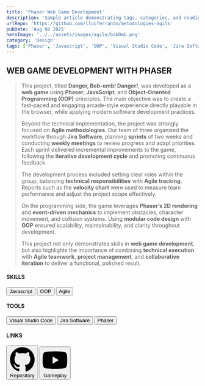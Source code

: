 ```yaml
---
title: 'Phaser Web Game Development'
description: 'Sample article demonstrating tags, categories, and reading time.'
urlRepo: 'https://github.com/llucferrando/metodologies-agils'
pubDate: 'Aug 08 2025'
heroImage: '../../assets/images/agile/bobOmb.png'
category: 'Design'
tags: ['Phaser', 'Javascript', 'OOP', 'Visual Studio Code', 'Jira Software', 'Agile','Gitflow']
---
```


<div class="text-justify center">

  <div class="mb-10"><h2 class="font-extrabold"> WEB GAME DEVELOPMENT WITH PHASER </h2><div>
  <div id="DESCRIPTION" class="mt-7">
  <blockquote class="md:text-[22px]">
  <p>
    This project, titled <strong>Danger, Bob-omb! Danger!</strong>, was developed as a <strong>web game</strong> using <strong>Phaser</strong>, <strong>JavaScript</strong>, and <strong>Object-Oriented Programming (OOP)</strong> principles. The main objective was to create a fast-paced and engaging arcade-style experience directly playable in the browser, while applying modern software development practices.
  </p>
  <p>
    Beyond the technical implementation, the project was strongly focused on <strong>Agile methodologies</strong>. Our team of three organized the workflow through <strong>Jira Software</strong>, planning <strong>sprints</strong> of two weeks and conducting <strong>weekly meetings</strong> to review progress and adapt priorities. Each sprint delivered incremental improvements to the game, following the <strong>iterative development cycle</strong> and promoting continuous feedback.
  </p>
  <p>
    The development process included setting clear roles within the group, balancing <strong>technical responsibilities</strong> with <strong>Agile tracking</strong>. Reports such as the <strong>velocity chart</strong> were used to measure team performance and adjust the project scope effectively.
  </p>
  <p>
    On the programming side, the game leverages <strong>Phaser’s 2D rendering</strong> and <strong>event-driven mechanics</strong> to implement obstacles, character movement, and collision systems. Using <strong>modular code design</strong> with <strong>OOP</strong> ensured scalability, maintainability, and clarity throughout development.
  </p>
  <p>
    This project not only demonstrates skills in <strong>web game development</strong>, but also highlights the importance of combining <strong>technical execution</strong> with <strong>Agile teamwork</strong>, <strong>project management</strong>, and <strong>collaborative iteration</strong> to deliver a functional, polished result.
  </p>
  </blockquote>
</div>



</div>  
  
  <div id="BELOW DESCRIPTION" class="mt-10 flex justify-start gap-20">
    <div id="SKILLS">
      <h4 class="font-bold text-start">SKILLS</h4>
        <button class= "text-sm px-2 py-1 inline-flex items-center justify-center rounded-lg font-semibold no-underline transition-all duration-200 ease-in-out text-[var(--accent)] border border-[var(--accent)] bg-transparent hover:bg-[color:var(--color-accent-bg)] hover:text-[color:var(--accent-light)] hover:scale-105"> 
        Javascript
        </button> <button class= "text-sm px-2 py-1 inline-flex items-center justify-center rounded-lg font-semibold no-underline transition-all duration-200 ease-in-out text-[var(--accent)] border border-[var(--accent)] bg-transparent hover:bg-[color:var(--color-accent-bg)] hover:text-[color:var(--accent-light)] hover:scale-105"> 
        OOP
        </button> <button class= "text-sm px-2 py-1 inline-flex items-center justify-center rounded-lg font-semibold no-underline transition-all duration-200 ease-in-out text-[var(--accent)] border border-[var(--accent)] bg-transparent hover:bg-[color:var(--color-accent-bg)] hover:text-[color:var(--accent-light)] hover:scale-105"> 
        Agile
    </div>
    <div id="TOOLS">
      <h4 class="font-bold text-start">TOOLS</h4>
      <button class= "text-sm px-2 py-1 inline-flex items-center justify-center rounded-lg font-semibold no-underline transition-all duration-200 ease-in-out text-[var(--accent)] border border-[var(--accent)] bg-transparent hover:bg-[color:var(--color-accent-bg)] hover:text-[color:var(--accent-light)] hover:scale-105"> 
        Visual Studio Code
      </button> <button class= "text-sm px-2 py-1 inline-flex items-center justify-center rounded-lg font-semibold no-underline transition-all duration-200 ease-in-out text-[var(--accent)] border border-[var(--accent)] bg-transparent hover:bg-[color:var(--color-accent-bg)] hover:text-[color:var(--accent-light)] hover:scale-105"> 
        Jira Software
      </button> <button class= "text-sm px-2 py-1 inline-flex items-center justify-center rounded-lg font-semibold no-underline transition-all duration-200 ease-in-out text-[var(--accent)] border border-[var(--accent)] bg-transparent hover:bg-[color:var(--color-accent-bg)] hover:text-[color:var(--accent-light)] hover:scale-105"> 
        Phaser
      </button>
    </div>
    <div id="LINKS">
        <h4 class="font-bold text-start">LINKS</h4>
        <a href= "https://github.com/llucferrando/metodologies-agils">
        </button> <button class="text-sm px-2 py-1 inline-flex items-center justify-center rounded-lg font-semibold no-underline transition-all duration-200 ease-in-out text-[var(--accent)] border border-[var(--accent)] bg-transparent hover:bg-[color:var(--color-accent-bg)] hover:text-[color:var(--accent-light)] hover:scale-105"><svg target="_blank" viewBox="0 0 24 24" class="text-[var(--accent)] w-4 h-4 mr-1 " aria-hidden="true"><path fill="currentColor" d="M12 .5C5.65.5.5 5.65.5 12c0 5.1 3.29 9.41 7.86 10.94.58.11.79-.25.79-.56v-2.03c-3.2.69-3.87-1.37-3.87-1.37-.53-1.36-1.3-1.72-1.3-1.72-1.06-.72.08-.71.08-.71 1.17.08 1.78 1.21 1.78 1.21 1.04 1.78 2.73 1.27 3.4.97.11-.75.41-1.27.74-1.56-2.55-.29-5.23-1.28-5.23-5.72 0-1.27.45-2.31 1.19-3.13-.12-.29-.52-1.46.11-3.05 0 0 .97-.31 3.18 1.19.92-.26 1.9-.39 2.88-.39.98 0 1.96.13 2.88.39 2.21-1.5 3.18-1.19 3.18-1.19.63 1.59.23 2.76.11 3.05.74.82 1.19 1.86 1.19 3.13 0 4.45-2.68 5.43-5.24 5.72.42.36.79 1.08.79 2.18v3.24c0 .31.21.67.8.56A11.51 11.51 0 0 0 23.5 12c0-6.35-5.15-11.5-11.5-11.5Z"/></svg> 
        Repository
        </button></a>  
        <a href="https://youtu.be/pufO0XybMm0" target="_blank">
        <button class="text-sm px-2 py-1 inline-flex items-center justify-center rounded-lg font-semibold no-underline transition-all duration-200 ease-in-out text-[var(--accent)] border border-[var(--accent)] bg-transparent hover:bg-[color:var(--color-accent-bg)] hover:text-[color:var(--accent-light)] hover:scale-105"> 
        <svg viewBox="0 0 24 24" class="text-[var(--accent)] w-4 h-4 mr-1" aria-hidden="true"><path fill="currentColor" d="M23.498 6.186a2.995 2.995 0 0 0-2.112-2.119C19.505 3.5 12 3.5 12 3.5s-7.505 0-9.386.567a2.995 2.995 0 0 0-2.112 2.119C0 8.093 0 12 0 12s0 3.907.502 5.814a2.995 2.995 0 0 0 2.112 2.119C4.495 20.5 12 20.5 12 20.5s7.505 0 9.386-.567a2.995 2.995 0 0 0 2.112-2.119C24 15.907 24 12 24 12s0-3.907-.502-5.814zM9.75 15.568V8.432L15.818 12 9.75 15.568z"/></svg>
        Gameplay
      </button></a>
    </div>
</div>


